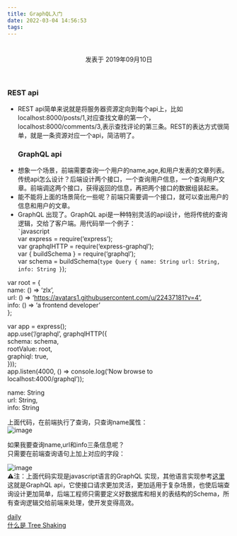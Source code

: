 ```yaml
---
title: GraphQL入门
date: 2022-03-04 14:56:53
tags:
---
```

<div class="post-block"><link itemprop="mainEntityOfPage" href="http://cmszlx.win/2019/09/10/GraphQL入门/"><span hidden="" itemprop="author" itemscope="" itemtype="http://schema.org/Person"><meta itemprop="name" content="linXiao"><meta itemprop="description" content=""><meta itemprop="image" content="/images/avatar.gif"></span><span hidden="" itemprop="publisher" itemscope="" itemtype="http://schema.org/Organization"><meta itemprop="name" content="Hurry"></span><header class="post-header"><h1 class="post-title" itemprop="name headline"></h1><div class="post-meta"><span class="post-time"><span class="post-meta-item-icon"><i class="fa fa-calendar-o"></i></span><span class="post-meta-item-text">发表于</span><time title="创建于" itemprop="dateCreated datePublished" datetime="2019-09-10T15:00:38+08:00"> 2019年09月10日 </time></span></div></header><div class="post-body" itemprop="articleBody"><h3 id="REST-api"><a href="#REST-api" class="headerlink" title="REST api"></a>REST api</h3><ul><li>REST api简单来说就是将服务器资源定向到每个api上，比如localhost:8000/posts/1,对应查找文章的第一个，localhost:8000/comments/3,表示查找评论的第三条。REST的表达方式很简单，就是一条资源对应一个api，简洁明了。<h3 id="GraphQL-api"><a href="#GraphQL-api" class="headerlink" title="GraphQL api"></a>GraphQL api</h3></li><li>想象一个场景，前端需要查询一个用户的name,age,和用户发表的文章列表。传统api怎么设计？后端设计两个接口，一个查询用户信息，一个查询用户文章。前端调这两个接口，获得返回的信息，再把两个接口的数据组装起来。</li><li>能不能将上面的场景简化一些呢？前端只需要调一个接口，就可以查出用户的信息和用户的文章。</li><li>GraphQL 出现了。GraphQL api是一种特别灵活的api设计，他将传统的查询逻辑，交给了客户端。用代码举一个例子：<br><code>`</code>javascript<br>var express = require(‘express’);<br>var graphqlHTTP = require(‘express-graphql’);<br>var { buildSchema } = require(‘graphql’);<br>var schema = buildSchema(<code>type Query { name: String url: String, info: String }</code>);</li></ul><p>var root = {<br> name: () => ‘zlx’,<br> url: () => ‘<a href="https://avatars1.githubusercontent.com/u/22437181?v=4'" target="_blank" rel="noopener">https://avatars1.githubusercontent.com/u/22437181?v=4'</a>,<br> info: () => ‘a frontend developer’<br>};</p><p>var app = express();<br>app.use(‘/graphql’, graphqlHTTP({<br> schema: schema,<br> rootValue: root,<br> graphiql: true,<br>}));<br>app.listen(4000, () => console.log(‘Now browse to localhost:4000/graphql’));</p><precode language="" precodenum="0"></precode><p>name: String<br>url: String,<br>info: String</p><precode language="" precodenum="1"></precode><p>上面代码，在前端执行了查询，只查询name属性：<br><img src="https://user-images.githubusercontent.com/22437181/64590034-2eea9400-d3d9-11e9-92c7-420607f29751.png" alt="image"></p><p>如果我要查询name,url和info三条信息呢？<br>只需要在前端查询语句上加上对应的字段：</p><precode language="javascript" precodenum="2"></precode><p><img src="https://user-images.githubusercontent.com/22437181/64590096-504b8000-d3d9-11e9-8bc7-a181efdcb104.png" alt="image"><br>⚠️注：上面代码实现是javascript语言的GraphQL 实现，其他语言实现参考<a href="https://graphql.cn/code/" target="_blank" rel="noopener">这里</a><br>这就是GraphQL api，它使接口请求更加灵活，更加适用于复杂场景，也使后端查询设计更加简单，后端工程师只需要定义好数据库和相关的表结构的Schema，所有查询逻辑交给前端来处理，使开发变得高效。</p></div><footer class="post-footer"><div class="post-nav"><div class="post-nav-next post-nav-item"><a href="/2019/09/06/daily/" rel="next" title="daily"><i class="fa fa-chevron-left"></i> daily </a></div><span class="post-nav-divider"></span><div class="post-nav-prev post-nav-item"><a href="/2019/09/12/什么是-Tree-Shaking/" rel="prev" title="什么是 Tree Shaking"> 什么是 Tree Shaking <i class="fa fa-chevron-right"></i></a></div></div></footer></div>

